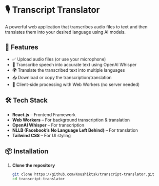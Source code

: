 

# 🎙️ Transcript Translator

A powerful web application that transcribes audio files to text and then translates them into your desired language using AI models.

## 🚀 Features

- ✅ Upload audio files (or use your microphone)
- 📝 Transcribe speech into accurate text using OpenAI Whisper
- 🌍 Translate the transcribed text into multiple languages
- 📥 Download or copy the transcription/translation
- 🧠 Client-side processing with Web Workers (no server needed)

## 🛠️ Tech Stack

- **React.js** – Frontend Framework
- **Web Workers** – For background transcription & translation
- **OpenAI Whisper** – For transcription
- **NLLB (Facebook’s No Language Left Behind)** – For translation
- **Tailwind CSS** – For UI styling

## 📦 Installation

1. **Clone the repository**
   ```bash
   git clone https://github.com/Koushiktsk/transcript-translator.git
   cd transcript-translator
